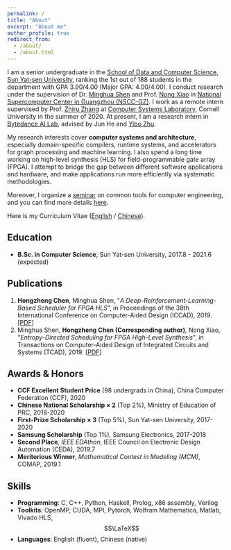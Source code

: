 ```yaml
---
permalink: /
title: "About"
excerpt: "About me"
author_profile: true
redirect_from:
  - /about/
  - /about.html
---
```


I am a senior undergraduate in the [School of Data and Computer Science](http://sdcs.sysu.edu.cn/), [Sun Yat-sen University](http://www.sysu.edu.cn/2012/en/index.htm), ranking the 1st out of 188 students in the department with GPA 3.90/4.00 (Major GPA: 4.00/4.00). I conduct research under the supervision of Dr. [Minghua Shen](https://ceca.pku.edu.cn/people/alumni_postgrad/class2017g/1206157.htm) and Prof. [Nong Xiao](http://sdcs.sysu.edu.cn/content/2484) in [National Supercomputer Center in Guangzhou (NSCC-GZ)](http://en.nscc-gz.cn/index.html). I work as a remote intern supervised by Prof. [Zhiru Zhang](https://www.csl.cornell.edu/~zhiruz/index.html) at [Computer Systems Laboratory](https://zhang.ece.cornell.edu/), Cornell University in the summer of 2020. At present, I am a research intern in [Bytedance AI Lab](https://ailab.bytedance.com/), advised by Jun He and [Yibo Zhu](http://yibozhu.com/).

My research interests cover **computer systems and architecture**, especially domain-specific compilers, runtime systems, and accelerators for graph processing and machine learning. I also spend a long time working on high-level synthesis (HLS) for field-programmable gate array (FPGA). I attempt to bridge the gap between different software applications and hardware, and make applications run more efficiently via systematic methodologies.

Moreover, I organize a [seminar](/seminar) on common tools for computer engineering, and you can find more details [here](/seminar).

Here is my Curriculum Vitae ([English](../files/HongzhengChen_CV.pdf) / [Chinese](../files/HongzhengChen_CV_zh.pdf)).

## Education
* **B.Sc. in Computer Science**, Sun Yat-sen University, 2017.8 - 2021.6 (expected)

## Publications
1. **Hongzheng Chen**, Minghua Shen, "*A Deep-Reinforcement-Learning-Based Scheduler for FPGA HLS*", in Proceedings of the 38th International Conference on Computer-Aided Design (ICCAD), 2019. [[PDF](https://ieeexplore.ieee.org/document/8942126)]
2. Minghua Shen, **Hongzheng Chen (Corresponding author)**, Nong Xiao, "*Entropy-Directed Scheduling for FPGA High-Level Synthesis*", in Transactions on Computer-Aided Design of Integrated Circuits and Systems (TCAD), 2019. [[PDF](https://ieeexplore.ieee.org/document/8823964)]

## Awards & Honors
* **CCF Excellent Student Price** (98 undergrads in China), China Computer Federation (CCF), 2020
* **Chinese National Scholarship $\times$ 2** (Top 2%), Ministry of Education of PRC, 2018-2020
* **First-Prize Scholarship $\times$ 3** (Top 5%), Sun Yat-sen University, 2017-2020
* **Samsung Scholarship** (Top 1%), Samsung Electronics, 2017-2018
* **Second Place**, *IEEE EDAthon*, IEEE Council on Electronic Design Automation (CEDA), 2019.7
* **Meritorious Winner**, *Mathematical Contest in Modeling (MCM)*, COMAP, 2019.1

## Skills
* **Programming**: C, C++, Python, Haskell, Prolog, x86 assembly, Verilog
* **Toolkits**: OpenMP, CUDA, MPI, Pytorch, Wolfram Mathematica, Matlab, Vivado HLS, $$\LaTeX$$
* **Languages**: English (fluent), Chinese (native)